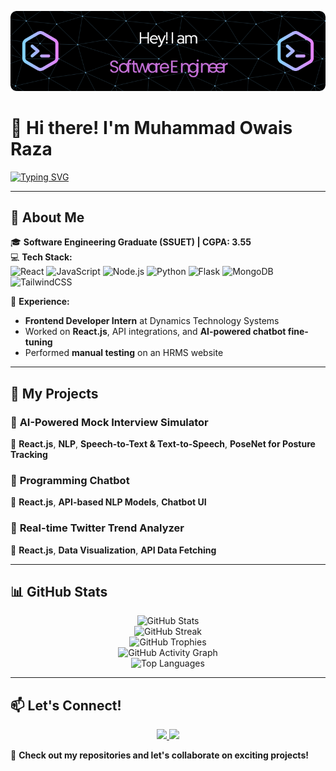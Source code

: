 ![Header](./github-header-image.png)

# 👋 Hi there! I'm Muhammad Owais Raza  

[![Typing SVG](https://readme-typing-svg.herokuapp.com?font=Poppins&size=24&pause=1000&color=0E7FE2&width=600&lines=👨‍💻+Frontend+Developer+|+React+JS;🚀+Building+Scalable+and+Efficient+Web+Apps;📌+Focused+on+Performance+and+User+Experience;🔍+Always+Learning+and+Improving)](https://git.io/typing-svg)

---

## 🔹 About Me  

🎓 **Software Engineering Graduate (SSUET) | CGPA: 3.55**  
💻 **Tech Stack:**  
![React](https://img.shields.io/badge/React-61DAFB?style=flat-square&logo=react&logoColor=black) ![JavaScript](https://img.shields.io/badge/JavaScript-F7DF1E?style=flat-square&logo=javascript&logoColor=black) ![Node.js](https://img.shields.io/badge/Node.js-339933?style=flat-square&logo=nodedotjs&logoColor=white) ![Python](https://img.shields.io/badge/Python-3776AB?style=flat-square&logo=python&logoColor=white) ![Flask](https://img.shields.io/badge/Flask-000000?style=flat-square&logo=flask&logoColor=white) ![MongoDB](https://img.shields.io/badge/MongoDB-47A248?style=flat-square&logo=mongodb&logoColor=white) ![TailwindCSS](https://img.shields.io/badge/TailwindCSS-06B6D4?style=flat-square&logo=tailwindcss&logoColor=white)
   

📌 **Experience:**  
- **Frontend Developer Intern** at Dynamics Technology Systems  
- Worked on **React.js**, API integrations, and **AI-powered chatbot fine-tuning**  
- Performed **manual testing** on an HRMS website  

---

## 🚀 My Projects  

### 🔹 **AI-Powered Mock Interview Simulator**  
🔸 **React.js**, **NLP**, **Speech-to-Text & Text-to-Speech**, **PoseNet for Posture Tracking**  

### 🔹 **Programming Chatbot**  
🔸 **React.js**, **API-based NLP Models**, **Chatbot UI**  

### 🔹 **Real-time Twitter Trend Analyzer**  
🔸 **React.js**, **Data Visualization**, **API Data Fetching**  

---

## 📊 GitHub Stats  

<p align="center">
  <img src="https://github-readme-stats.vercel.app/api?username=owaisraza01&show_icons=true&theme=transparent" alt="GitHub Stats" />
  <br />
  <img src="https://github-readme-streak-stats.herokuapp.com/?user=owaisraza01&theme=transparent" alt="GitHub Streak" />
  <br />
  <img src="https://github-profile-trophy.vercel.app/?username=owaisraza01&theme=transparent&no-frame=true&margin-w=10" alt="GitHub Trophies" />
  <br />
  <img src="https://github-readme-activity-graph.vercel.app/graph?username=owaisraza01&theme=github" alt="GitHub Activity Graph" />
  <br />
  <img src="https://github-readme-stats.vercel.app/api/top-langs/?username=owaisraza01&layout=compact&theme=transparent" alt="Top Languages" />
</p>

---

## 📫 Let's Connect!  

<p align="center">
  <a href="https://www.linkedin.com/in/muhammad-owais-raza/">
    <img src="https://img.shields.io/badge/LinkedIn-Muhammad%20Owais%20Raza-blue?style=for-the-badge&logo=linkedin">
  </a>
  <a href="mailto:owaisharoon00@gmail.com">
    <img src="https://img.shields.io/badge/Email-owaisraza00@gmail.com-red?style=for-the-badge&logo=gmail">
  </a>
</p>

🚀 **Check out my repositories and let's collaborate on exciting projects!**  
